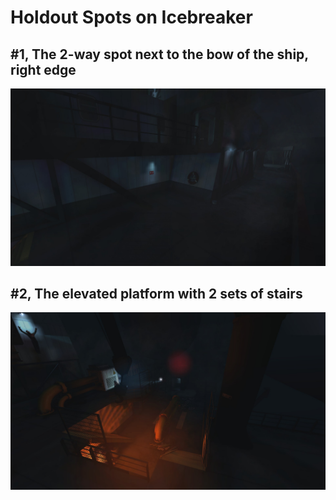 # Holdout Spots on Icebreaker

## #1, The 2-way spot next to the bow of the ship, right edge

![Overview](img/KF-Icebreaker/01_ships-bow_right-side.jpg "")

## #2, The elevated platform with 2 sets of stairs

![Overview](img/KF-Icebreaker/02_elevated-spot-2-stairs.jpg "")
